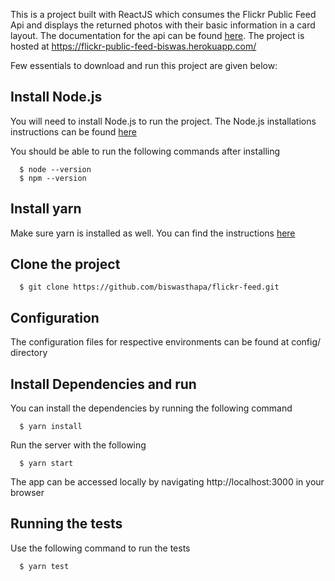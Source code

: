 This is a project built with ReactJS which consumes the Flickr Public Feed Api and displays the returned photos with their basic information in a card layout. The documentation for the api can be found [here](https://www.flickr.com/services/feeds/docs/photos_public/). The project is hosted at https://flickr-public-feed-biswas.herokuapp.com/

Few essentials to download and run this project are given below: 

## Install Node.js

You will need to install Node.js to run the project. The Node.js installations instructions can be found [here]( https://nodejs.org/en/download/package-manager/)

You should be able to run the following commands after installing
```
  $ node --version
  $ npm --version
```
  
## Install yarn

Make sure yarn is installed as well. You can find the instructions [here](https://legacy.yarnpkg.com/en/docs/install/)
  
## Clone the project
```
  $ git clone https://github.com/biswasthapa/flickr-feed.git
```
  
## Configuration

The configuration files for respective environments can be found at config/ directory

## Install Dependencies and run

You can install the dependencies by running the following command
```
  $ yarn install
```

Run the server with the following
```
  $ yarn start
```
  
The app can be accessed locally by navigating http://localhost:3000 in your browser
  
## Running the tests
  
Use the following command to run the tests
```
  $ yarn test
```

